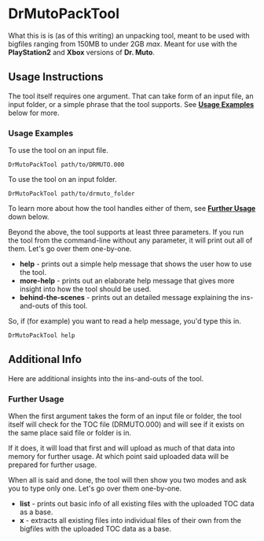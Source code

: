 # DrMutoPackTool

What this is is (as of this writing) an unpacking tool, meant to be used with bigfiles ranging from 150MB to under 2GB *max*. Meant for use with the **PlayStation2** and **Xbox** versions of **Dr. Muto**.

## Usage Instructions

The tool itself requires one argument. That can take form of an input file, an input folder, or a simple phrase that the tool supports. See [**Usage Examples**](#usage-examples) below for more.

### Usage Examples

To use the tool on an input file.

~~~
DrMutoPackTool path/to/DRMUTO.000
~~~

To use the tool on an input folder.

~~~
DrMutoPackTool path/to/drmuto_folder
~~~

To learn more about how the tool handles either of them, see [**Further Usage**](#further-usage) down below.

Beyond the above, the tool supports at least three parameters. If you run the tool from the command-line without any parameter, it will print out all of them. Let's go over them one-by-one.

- **help** - prints out a simple help message that shows the user how to use the tool.
- **more-help** - prints out an elaborate help message that gives more insight into how the tool should be used.
- **behind-the-scenes** - prints out an detailed message explaining the ins-and-outs of this tool.

So, if (for example) you want to read a help message, you'd type this in.

~~~
DrMutoPackTool help
~~~

## Additional Info

Here are additional insights into the ins-and-outs of the tool.

### Further Usage

When the first argument takes the form of an input file or folder, the tool itself will check for the TOC file (DRMUTO.000) and will see if it exists on the same place said file or folder is in.

If it does, it will load that first and will upload as much of that data into memory for further usage. At which point said uploaded data will be prepared for further usage.

When all is said and done, the tool will then show you two modes and ask you to type only one. Let's go over them one-by-one.

- **list** - prints out basic info of all existing files with the uploaded TOC data as a base.
- **x** - extracts all existing files into individual files of their own from the bigfiles with the uploaded TOC data as a base.
